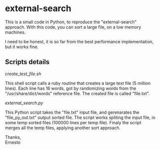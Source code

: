 # external-search

This is a small code in Python, to reproduce the "external-search" approach.
With this code, you can sort a large file, on a low memory machines.

I need to be honest, it is so far from the best performance implementation, but it works fine.

## Scripts details

*create_test_file.sh*

This shell script calls a ruby routine that creates a large text file (5 million lines). Each line has 16 words, got by randomizing words from the "/usr/share/dict/words" reference file.
The created file is called "file.txt".

*external_search.py* 

This Python script takes the "file.txt" input file, and gerenarates the "file_py_out.txt" output sorted file.
The script works spliting the input file, in some temp sorted files (100000 lines per temp file).
Finaly the script merges all the temp files, applying another sort approach.

Thanks,  
Ernesto
